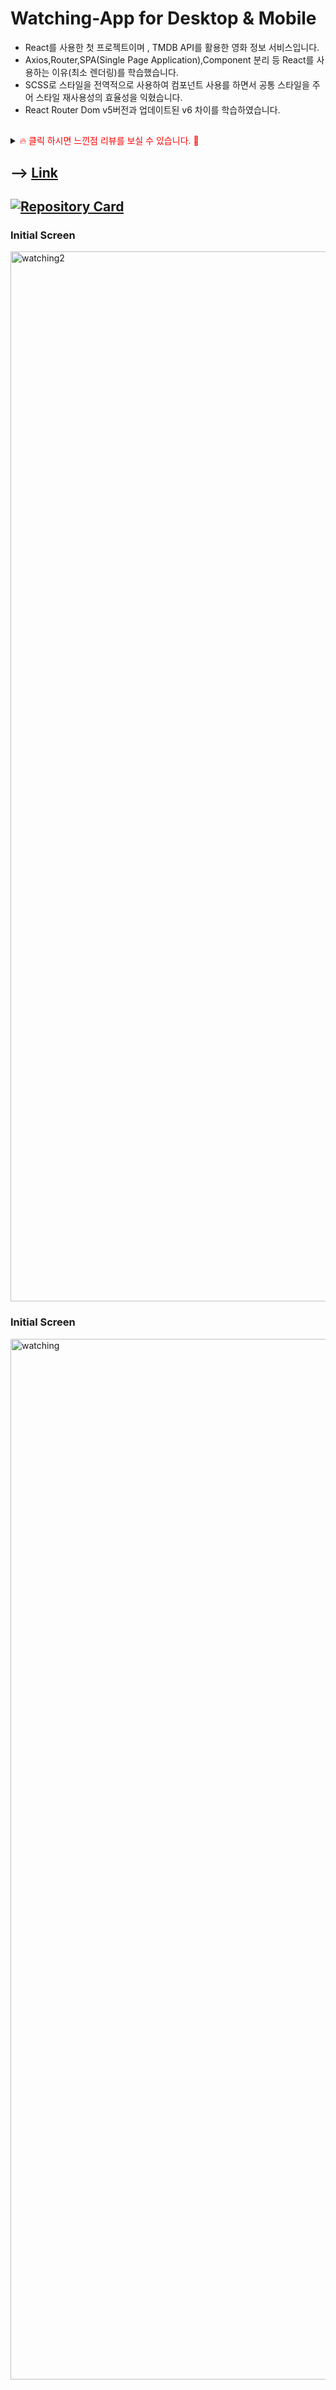 # Watching-App for Desktop & Mobile

- React를 사용한 첫 프로젝트이며 , TMDB API를 활용한 영화 정보 서비스입니다.
- Axios,Router,SPA(Single Page Application),Component 분리 등 React를 사용하는 이유(최소 렌더링)를 학습했습니다.
- SCSS로 스타일을 전역적으로 사용하여 컴포넌트 사용를 하면서 공통 스타일을 주어 스타일 재사용성의 효율성을 익혔습니다.
- React Router Dom v5버전과 업데이트된 v6 차이를 학습하였습니다.

##

<details>
<summary><span style="color:red">&#128293; 클릭 하시면 느낀점 리뷰를 보실 수 있습니다. &#128591;</span></summary>
<div markdown="1">       
  
The Movie open API를 사용하여 만든 프로젝트 입니다.
스타일은 이전에 재사용성의 불편함과 유지보수의 단점을 보완하고자 Scss를 사용했고 , 리액트 교육과정을 통해 useState와 useEffect를 적용하여 상태값 관리 개념 , 랜더링시 메모리 누수 관리를 하는 방법을 익혔고 이전 프로젝트와 달리 리액트 프로젝트를 진행하면서 각 컴포넌트 별로 스타일과 UI를 따로 관리하면서 코드 재사용성과 유지보수성에 있어서 굉장히 편리하다고 느꼈습니다.


</div>
</details>

##

## --> [Link](https://abelwatching.netlify.app)

## [![Repository Card](https://widget.realdeveloper.pro/api/card?user=kdn0325&repo=watching-app)](https://github.com/kdn0325/watching-app')

### Initial Screen
<img width="1680" alt="watching2" src="https://user-images.githubusercontent.com/91298955/157290141-5fc2ff98-b40a-4fbe-abd9-1b5b4b8c352f.png">

### Initial Screen
<img width="1665" alt="watching" src="https://user-images.githubusercontent.com/91298955/157289751-6a999366-0615-4e3c-83b0-7a6587ac4b93.png">
